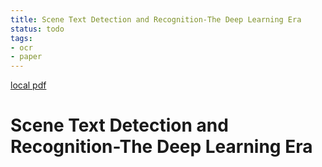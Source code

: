 ```yaml
---
title: Scene Text Detection and Recognition-The Deep Learning Era
status: todo
tags:
- ocr
- paper
---
```


[local pdf](../../../pdfs/Scene%20Text%20Detection%20and%20Recognition-The%20Deep%20Learning%20Era.pdf)

# Scene Text Detection and Recognition-The Deep Learning Era

